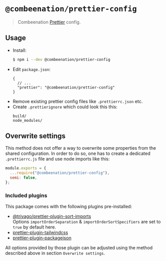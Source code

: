 # `@combeenation/prettier-config`

> Combeenation [Prettier](https://prettier.io) config.

## Usage

- Install:
  ```bash
  $ npm i --dev @combeenation/prettier-config
  ```
- Edit `package.json`:
  ```jsonc
  {
    // ...
    "prettier": "@combeenation/prettier-config"
  }
  ```
- Remove existing prettier config files like `.prettierrc.json` etc.
- Create `.prettierignore` which could look this this:
  ```text
  build/
  node_modules/
  ```

## Overwrite settings

This method does not offer a way to overwrite some properties from the shared configuration. In order to do so, one has to create a dedicated `.prettierrc.js` file and use node imports like this:

```js
module.exports = {
  ...require("@combeenation/prettier-config"),
  semi: false,
};
```

### Included plugins

This package comes with the following plugins pre-installed:

* [@trivago/prettier-plugin-sort-imports](https://www.npmjs.com/package/@trivago/prettier-plugin-sort-imports)  
  Options `importOrderSeparation` & `importOrderSortSpecifiers` are set to `true` by default here.
* [prettier-plugin-tailwindcss](https://www.npmjs.com/package/prettier-plugin-tailwindcss)
* [prettier-plugin-packagejson](https://www.npmjs.com/package/prettier-plugin-packagejson)

All options provided by those plugin can be adjusted using the method described above in section `Overwrite settings`.
